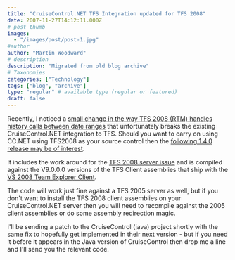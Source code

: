 ```yaml
---
title: "CruiseControl.NET TFS Integration updated for TFS 2008"
date: 2007-11-27T14:12:11.000Z
# post thumb
images:
  - "/images/post/post-1.jpg"
#author
author: "Martin Woodward"
# description
description: "Migrated from old blog archive"
# Taxonomies
categories: ["Technology"]
tags: ["blog", "archive"]
type: "regular" # available type (regular or featured)
draft: false
---
```


Recently, I noticed a [small change in the way TFS 2008 (RTM) handles history calls between date ranges](http://connect.microsoft.com/VisualStudio/feedback/ViewFeedback.aspx?FeedbackID=312511) that unfortunately breaks the existing CruiseControl.NET integration to TFS.  Should you want to carry on using CC.NET using TFS2008 as your source control then the [following 1.4.0 release may be of interest](http://www.codeplex.com/TFSCCNetPlugin/Release/ProjectReleases.aspx?ReleaseId=1816).   

It includes the work around for the [TFS 2008 server issue](http://connect.microsoft.com/VisualStudio/feedback/ViewFeedback.aspx?FeedbackID=312511) and is compiled against the V9.0.0.0 versions of the TFS Client assemblies that ship with the [VS 2008 Team Explorer Client](http://www.microsoft.com/downloads/details.aspx?familyid=0ed12659-3d41-4420-bbb0-a46e51bfca86&displaylang=en).   

The code will work just fine against a TFS 2005 server as well, but if you don't want to install the TFS 2008 client assemblies on your CruiseControl.NET server then you will need to recompile against the 2005 client assemblies or do some assembly redirection magic. 

I'll be sending a patch to the CruiseControl (java) project shortly with the same fix to hopefully get implemented in their next version - but if you need it before it appears in the Java version of CruiseControl then drop me a line and I'll send you the relevant code.